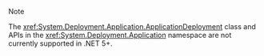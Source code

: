 
> [!NOTE]
> The <xref:System.Deployment.Application.ApplicationDeployment> class and APIs in the <xref:System.Deployment.Application> namespace are not currently supported in .NET 5+.
